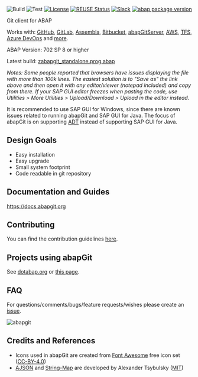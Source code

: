 ![Build](https://github.com/abapGit/abapGit/workflows/main-build/badge.svg)
![Test](https://github.com/abapGit/abapGit/workflows/test-pr/badge.svg)
[![License](https://img.shields.io/github/license/abapGit/abapGit?label=License&color=green)](LICENSE)
[![REUSE Status](https://api.reuse.software/badge/github.com/abapGit/abapGit?color=success)](https://api.reuse.software/info/github.com/abapGit/abapGit)
[![Slack](https://img.shields.io/badge/Join-Slack-blue)](https://communityinviter.com/apps/abapgit/abap)
[![abap package version](https://img.shields.io/endpoint?url=https://shield.abap.space/version-shield-json/github/abapGit/abapGit/src/zif_abapgit_version.intf.abap/c_abap_version&label=version)](https://github.com/abapGit/abapGit/blob/main/src/zif_abapgit_version.intf.abap)


<!--
<picture>
  <source media="(prefers-color-scheme: dark)" srcset="img/logo-dark.svg">
  <source media="(prefers-color-scheme: light)" srcset="img/logo.svg">
  <img height="40" alt="abapGit logo" src="img/logo.svg">
</picture>
--> 


Git client for ABAP

Works with: [GitHub](https://github.com/),
[GitLab](https://gitlab.com/),
[Assembla](https://www.assembla.com/git/),
[Bitbucket](https://bitbucket.org/),
[abapGitServer](https://github.com/larshp/abapGitServer),
[AWS](https://aws.amazon.com/codecommit/),
[TFS](https://www.visualstudio.com/team-services/git/),
[Azure DevOps](https://azure.microsoft.com/en-us/services/devops) and 
[more](https://git.wiki.kernel.org/index.php/GitHosting).

ABAP Version: 702 SP 8 or higher

Latest build: [zabapgit_standalone.prog.abap](https://raw.githubusercontent.com/abapGit/build/main/zabapgit_standalone.prog.abap)

*Notes: Some people reported that browsers have issues displaying the file with more than 100k lines. The easiest solution is to "Save as" the link above and then open it with any editor/viewer (notepad included) and copy from there. If your SAP GUI editor freezes when pasting the code, use Utilities > More Utilities > Upload/Download > Upload in the editor instead.*

It is recommended to use SAP GUI for Windows, since there are known issues related to running abapGit and SAP GUI for Java. The focus of abapGit is on supporting [ADT](https://github.com/abapGit/ADT_Frontend) instead of supporting SAP GUI for Java.

## Design Goals

- Easy installation
- Easy upgrade
- Small system footprint
- Code readable in git repository

## Documentation and Guides

https://docs.abapgit.org

## Contributing

You can find the contribution guidelines [here](CONTRIBUTING.md).

## Projects using abapGit

See [dotabap.org](https://dotabap.org) or [this page](https://docs.abapgit.org/other-where-used.html).

## FAQ

For questions/comments/bugs/feature requests/wishes please create an [issue](https://github.com/abapGit/abapGit/issues).

![abapgit](img/abapgit_1_99_0.png)

## Credits and References

- Icons used in abapGit are created from [Font Awesome](https://fontawesome.com/) free icon set ([CC-BY-4.0](LICENSES/CC-BY-4.0.txt))
- [AJSON](https://github.com/sbcgua/ajson) and [String-Map](https://github.com/sbcgua/abap-string-map) are developed by Alexander Tsybulsky ([MIT](LICENSES/MIT.txt))

